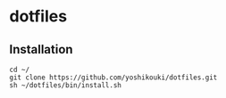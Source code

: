 # dotfiles

## Installation

```
cd ~/
git clone https://github.com/yoshikouki/dotfiles.git
sh ~/dotfiles/bin/install.sh
```
